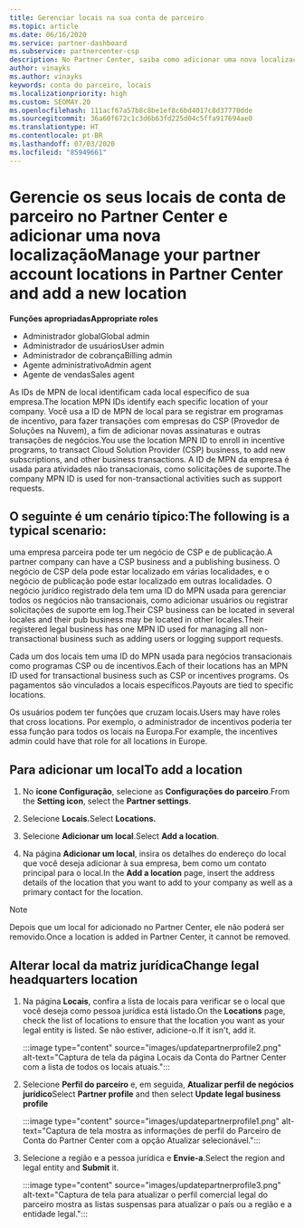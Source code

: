 ```yaml
---
title: Gerenciar locais na sua conta de parceiro
ms.topic: article
ms.date: 06/16/2020
ms.service: partner-dashboard
ms.subservice: partnercenter-csp
description: No Partner Center, saiba como adicionar uma nova localização e como a ID do MPN da localização é usada em programas de incentivo, negócios do CSP, assinaturas e outras transações.
author: vinayks
ms.author: vinayks
keywords: conta do parceiro, locais
ms.localizationpriority: high
ms.custom: SEOMAY.20
ms.openlocfilehash: 111acf67a57b8c8be1ef8c6bd4017c8d37770dde
ms.sourcegitcommit: 36a60f672c1c3d6b63fd225d04c5ffa917694ae0
ms.translationtype: HT
ms.contentlocale: pt-BR
ms.lasthandoff: 07/03/2020
ms.locfileid: "85949661"
---
```

# <a name="manage-your-partner-account-locations-in-partner-center-and-add-a-new-location"></a><span data-ttu-id="e1fc9-104">Gerencie os seus locais de conta de parceiro no Partner Center e adicionar uma nova localização</span><span class="sxs-lookup"><span data-stu-id="e1fc9-104">Manage your partner account locations in Partner Center and add a new location</span></span>

<span data-ttu-id="e1fc9-105">**Funções apropriadas**</span><span class="sxs-lookup"><span data-stu-id="e1fc9-105">**Appropriate roles**</span></span>
- <span data-ttu-id="e1fc9-106">Administrador global</span><span class="sxs-lookup"><span data-stu-id="e1fc9-106">Global admin</span></span>
- <span data-ttu-id="e1fc9-107">Administrador de usuários</span><span class="sxs-lookup"><span data-stu-id="e1fc9-107">User admin</span></span>
- <span data-ttu-id="e1fc9-108">Administrador de cobrança</span><span class="sxs-lookup"><span data-stu-id="e1fc9-108">Billing admin</span></span>
- <span data-ttu-id="e1fc9-109">Agente administrativo</span><span class="sxs-lookup"><span data-stu-id="e1fc9-109">Admin agent</span></span>
- <span data-ttu-id="e1fc9-110">Agente de vendas</span><span class="sxs-lookup"><span data-stu-id="e1fc9-110">Sales agent</span></span>

<span data-ttu-id="e1fc9-111">As IDs de MPN de local identificam cada local específico de sua empresa.</span><span class="sxs-lookup"><span data-stu-id="e1fc9-111">The location MPN IDs identify each specific location of your company.</span></span> <span data-ttu-id="e1fc9-112">Você usa a ID de MPN de local para se registrar em programas de incentivo, para fazer transações com empresas do CSP (Provedor de Soluções na Nuvem), a fim de adicionar novas assinaturas e outras transações de negócios.</span><span class="sxs-lookup"><span data-stu-id="e1fc9-112">You use the location MPN ID to enroll in incentive programs, to transact Cloud Solution Provider (CSP) business, to add new subscriptions, and other business transactions.</span></span> <span data-ttu-id="e1fc9-113">A ID de MPN da empresa é usada para atividades não transacionais, como solicitações de suporte.</span><span class="sxs-lookup"><span data-stu-id="e1fc9-113">The company MPN ID is used for non-transactional activities such as support requests.</span></span>

## <a name="the-following-is-a-typical-scenario"></a><span data-ttu-id="e1fc9-114">O seguinte é um cenário típico:</span><span class="sxs-lookup"><span data-stu-id="e1fc9-114">The following is a typical scenario:</span></span>

<span data-ttu-id="e1fc9-115">uma empresa parceira pode ter um negócio de CSP e de publicação.</span><span class="sxs-lookup"><span data-stu-id="e1fc9-115">A partner company can have a CSP business and a publishing business.</span></span> <span data-ttu-id="e1fc9-116">O negócio de CSP dela pode estar localizado em várias localidades, e o negócio de publicação pode estar localizado em outras localidades. O negócio jurídico registrado dela tem uma ID do MPN usada para gerenciar todos os negócios não transacionais, como adicionar usuários ou registrar solicitações de suporte em log.</span><span class="sxs-lookup"><span data-stu-id="e1fc9-116">Their CSP business can be located in several locales and their pub business may be located in other locales.Their registered legal business has one MPN ID used for managing all non-transactional business such as adding users or logging support requests.</span></span>


<span data-ttu-id="e1fc9-117">Cada um dos locais tem uma ID do MPN usada para negócios transacionais como programas CSP ou de incentivos.</span><span class="sxs-lookup"><span data-stu-id="e1fc9-117">Each of their locations has an MPN ID used for transactional business such as CSP or incentives programs.</span></span> <span data-ttu-id="e1fc9-118">Os pagamentos são vinculados a locais específicos.</span><span class="sxs-lookup"><span data-stu-id="e1fc9-118">Payouts are tied to specific locations.</span></span>

<span data-ttu-id="e1fc9-119">Os usuários podem ter funções que cruzam locais.</span><span class="sxs-lookup"><span data-stu-id="e1fc9-119">Users may have roles that cross locations.</span></span> <span data-ttu-id="e1fc9-120">Por exemplo, o administrador de incentivos poderia ter essa função para todos os locais na Europa.</span><span class="sxs-lookup"><span data-stu-id="e1fc9-120">For example, the incentives admin could have that role for all locations in Europe.</span></span>

## <a name="to-add-a-location"></a><span data-ttu-id="e1fc9-121">Para adicionar um local</span><span class="sxs-lookup"><span data-stu-id="e1fc9-121">To add a location</span></span>

1. <span data-ttu-id="e1fc9-122">No **ícone Configuração**, selecione as **Configurações do parceiro**.</span><span class="sxs-lookup"><span data-stu-id="e1fc9-122">From the **Setting icon**, select the **Partner settings**.</span></span>

2. <span data-ttu-id="e1fc9-123">Selecione **Locais.**</span><span class="sxs-lookup"><span data-stu-id="e1fc9-123">Select **Locations.**</span></span>

3. <span data-ttu-id="e1fc9-124">Selecione **Adicionar um local**.</span><span class="sxs-lookup"><span data-stu-id="e1fc9-124">Select **Add a location**.</span></span>  

4. <span data-ttu-id="e1fc9-125">Na página **Adicionar um local**, insira os detalhes do endereço do local que você deseja adicionar à sua empresa, bem como um contato principal para o local.</span><span class="sxs-lookup"><span data-stu-id="e1fc9-125">In the **Add a location** page, insert the address details of the location that you want to add to your company as well as a primary contact for the location.</span></span>

> [!NOTE]
> <span data-ttu-id="e1fc9-126">Depois que um local for adicionado no Partner Center, ele não poderá ser removido.</span><span class="sxs-lookup"><span data-stu-id="e1fc9-126">Once a location is added in Partner Center, it cannot be removed.</span></span>

## <a name="change-legal-headquarters-location"></a><span data-ttu-id="e1fc9-127">Alterar local da matriz jurídica</span><span class="sxs-lookup"><span data-stu-id="e1fc9-127">Change legal headquarters location</span></span>

1. <span data-ttu-id="e1fc9-128">Na página **Locais**, confira a lista de locais para verificar se o local que você deseja como pessoa jurídica está listado.</span><span class="sxs-lookup"><span data-stu-id="e1fc9-128">On the **Locations** page, check the list of locations to ensure that the location you want as your legal entity is listed.</span></span> <span data-ttu-id="e1fc9-129">Se não estiver, adicione-o.</span><span class="sxs-lookup"><span data-stu-id="e1fc9-129">If it isn't, add it.</span></span>

   :::image type="content" source="images/updatepartnerprofile2.png" alt-text="Captura de tela da página Locais da Conta do Partner Center com a lista de todos os locais atuais.":::

2. <span data-ttu-id="e1fc9-131">Selecione **Perfil do parceiro** e, em seguida, **Atualizar perfil de negócios jurídico**</span><span class="sxs-lookup"><span data-stu-id="e1fc9-131">Select **Partner profile** and then select **Update legal business profile**</span></span>

   :::image type="content" source="images/updatepartnerprofile1.png" alt-text="Captura de tela mostra as informações de perfil do Parceiro de Conta do Partner Center com a opção Atualizar selecionável.":::

3. <span data-ttu-id="e1fc9-133">Selecione a região e a pessoa jurídica e **Envie-a**.</span><span class="sxs-lookup"><span data-stu-id="e1fc9-133">Select the region and legal entity and **Submit** it.</span></span>

   :::image type="content" source="images/updatepartnerprofile3.png" alt-text="Captura de tela para atualizar o perfil comercial legal do parceiro mostra as listas suspensas para atualizar o país ou a região e a entidade legal.":::
